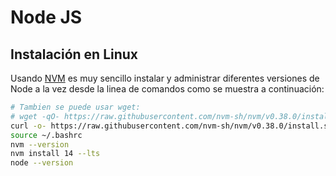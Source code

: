 # Node JS

## Instalación en Linux

Usando [NVM](https://github.com/nvm-sh/nvm) es muy sencillo instalar y
administrar diferentes versiones de Node a la vez desde la linea de comandos
como se muestra a continuación:

```bash
# Tambien se puede usar wget:
# wget -qO- https://raw.githubusercontent.com/nvm-sh/nvm/v0.38.0/install.sh | bash
curl -o- https://raw.githubusercontent.com/nvm-sh/nvm/v0.38.0/install.sh | bash
source ~/.bashrc
nvm --version
nvm install 14 --lts
node --version
```

